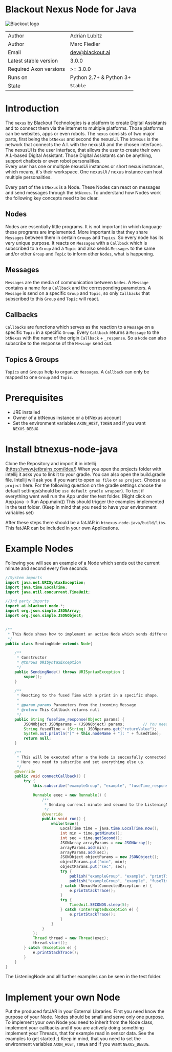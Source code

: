# Blackout Nexus Node for Java

![Blackout logo](https://www.blackout.ai/wp-content/uploads/2018/08/logo.png)

|||
|---|---|
|Author|Adrian Lubitz|
|Author|Marc Fiedler|
|Email|dev@blackout.ai|
|Latest stable version|3.0.0|
|Required Axon versions| >= 3.0.0|
|Runs on|Python 2.7+ & Python 3+|
|State|`Stable`|

# Introduction

The `nexus` by Blackout Technologies is a platform to create Digital Assistants and to connect them via the internet to multiple platforms. Those platforms can be websites, apps or even robots. The `nexus` consists of two major parts, first being the `btNexus` and second the nexusUi. The `btNexus` is the network that connects the A.I. with the nexusUi and the chosen interfaces. The nexusUi is the user interface, that allows the user to create their own A.I.-based Digital Assistant. Those Digital Assistants can be anything, support chatbots or even robot personalities.   
Every user has one or multiple nexusUi instances or short nexus instances, which means, it's their workspace. One nexusUi / nexus instance can host multiple personalities.

Every part of the `btNexus` is a Node. These Nodes can react on messages and send messages through the `btNexus`. To understand how Nodes work the following key concepts need to be clear.

## Nodes
Nodes are essentially little programs. It is not important in which language these programs are implemented.
More important is that they share `Messages` between them in certain `Groups` and `Topics`.
So every node has its very unique purpose. It reacts on `Messages` with a `Callback` which is subscribed to a `Group` and a `Topic`
and also sends `Messages` to the same and/or other `Group` and `Topic` to inform other `Nodes`, what is happening.

## Messages
`Messages` are the media of communication between `Nodes`.
A `Message` contains a name for a `Callback` and the corresponding parameters.
A `Message` is send on a specific `Group` and `Topic`, so only `Callbacks` that subscribed to this `Group` and `Topic` will react.

## Callbacks
`Callbacks` are functions which serves as the reaction to a `Message` on a specific `Topic` in a specific `Group`.
Every `Callback` returns a `Message` to the `btNexus` with the name of the origin `Callback` + `_response`. So a `Node` can also subscribe to the response of the `Message` send out.

## Topics & Groups
`Topics` and `Groups` help to organize `Messages`. A `Callback` can only be mapped to one `Group` and  `Topic`.


# Prerequisites

* JRE installed
* Owner of a btNexus instance or a btNexus account
* Set the environment variables `AXON_HOST`, `TOKEN` and if you want `NEXUS_DEBUG`

# Install btnexus-node-java

Clone the Repository and import it in intellij (https://www.jetbrains.com/idea/)
When you open the projects folder with intellij it asks you to link it to your gradle.
You can also open the build.gradle file. Intellij will ask you if you want to open `as file` or `as project`.
Choose `as project` here.
For the following question on the gradle settings choose the default settings(should be `use default gradle wrapper`).
To test if everything went well run the App under the test folder. (Right click on App.java -> Run App.main())
This should trigger the examples implemented in the test folder.
(Keep in mind that you need to have your environment variables set)

After these steps there should be a fatJAR in `btnexus-node-java/build/libs`.
This fatJAR can be included in your own Applications.

<!-- ## easiest solution
With pip you can install the repository directly.
We recommend using Anaconda (https://www.anaconda.com/), because you wont need `sudo` and you can simply use virtual environments.
If you are using Anaconda or any other virtual environments(**recommended**) or your systems pip(**not recommended**) you can simply
```
pip install git+https://github.com/Blackout-Technologies/btnexus-node-python
```

## workaround
If you cannot use pip for any reason, do the following:

Install the Python modules with
```
sudo easy_install .
```

If you are not `sudo` use the install.sh to install the modules to your home directory
```
./install.sh
```

If you can not use pip you also have to install six and pyyaml manually. -->

# Example Nodes
Following you will see an example of a Node which sends out the current minute
and second every five seconds.

```java
//System imports
import java.net.URISyntaxException;
import java.time.LocalTime;
import java.util.concurrent.TimeUnit;

//3rd party imports
import ai.blackout.node.*;
import org.json.simple.JSONArray;
import org.json.simple.JSONObject;


/**
 * This Node shows how to implement an active Node which sends different Messages
 */
public class SendingNode extends Node{

    /**
     * Constructor
     * @throws URISyntaxException
     */
    public SendingNode() throws URISyntaxException {
        super();
    }

    /**
     * Reacting to the fused Time with a print in a specific shape.
     *
     * @param params Parameters from the incoming Message
     * @return This Callback returns null
     */
    public String fuseTime_response(Object params) {
        JSONObject JSONparams = (JSONObject) params;        // You need to know what you take here JSONObject or JSONArray
        String fusedTime = (String) JSONparams.get("returnValue");
        System.out.println("[" + this.nodeName + "]: " + fusedTime);
        return null;
    }

    /**
     * This will be executed after a the Node is succesfully connected to the btNexus
     * Here you need to subscribe and set everything else up.
     */
    @Override
    public void connectCallback() {
        try {
            this.subscribe("exampleGroup", "example", "fuseTime_response", this::fuseTime_response);

            Runnable exec = new Runnable() {
                /**
                 * Sending currenct minute and second to the ListeningNode on the printTime and fuseTime callback.
                 */
                @Override
                public void run() {
                    while(true){
                        LocalTime time = java.time.LocalTime.now();
                        int min = time.getMinute();
                        int sec = time.getSecond();
                        JSONArray arrayParams = new JSONArray();
                        arrayParams.add(min);
                        arrayParams.add(sec);
                        JSONObject objectParams = new JSONObject();
                        objectParams.put("min", min);
                        objectParams.put("sec", sec);
                        try {
                            publish("exampleGroup", "example", "printTime", arrayParams);
                            publish("exampleGroup", "example", "fuseTime", objectParams);
                        } catch (NexusNotConnectedException e) {
                            e.printStackTrace();
                        }
                        try {
                            TimeUnit.SECONDS.sleep(5);
                        } catch (InterruptedException e) {
                            e.printStackTrace();
                        }
                    }
                }
            };
            Thread thread = new Thread(exec);
            thread.start();
        } catch (Exception e) {
            e.printStackTrace();
        }
    }
}

```
The ListeningNode and all further examples can be seen in the test folder.


# Implement your own Node
Put the produced fatJAR in your External Libraries.
First you need know the purpose of your Node.
Nodes should be small and serve only one purpose.
To implement your own Node you need to inherit from the Node class,
implement your callbacks and if you are actively doing something implement your
Threads, that for example read in sensor data. See the examples to get started ;)
Keep in mind, that you need to set the environment variables `AXON_HOST`, `TOKEN` and if you want `NEXUS_DEBUG`.
